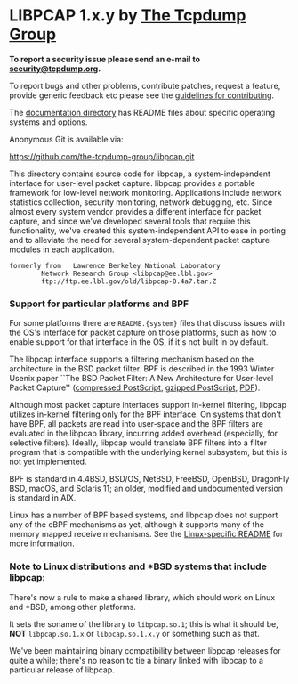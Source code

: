 # LIBPCAP 1.x.y by [The Tcpdump Group](https://www.tcpdump.org)

**To report a security issue please send an e-mail to security@tcpdump.org.**

To report bugs and other problems, contribute patches, request a
feature, provide generic feedback etc please see the
[guidelines for contributing](CONTRIBUTING.md).

The [documentation directory](doc/) has README files about specific
operating systems and options.

Anonymous Git is available via:

  https://github.com/the-tcpdump-group/libpcap.git

This directory contains source code for libpcap, a system-independent
interface for user-level packet capture.  libpcap provides a portable
framework for low-level network monitoring.  Applications include
network statistics collection, security monitoring, network debugging,
etc.  Since almost every system vendor provides a different interface
for packet capture, and since we've developed several tools that
require this functionality, we've created this system-independent API
to ease in porting and to alleviate the need for several
system-dependent packet capture modules in each application.

```text
formerly from	Lawrence Berkeley National Laboratory
		Network Research Group <libpcap@ee.lbl.gov>
		ftp://ftp.ee.lbl.gov/old/libpcap-0.4a7.tar.Z
```

### Support for particular platforms and BPF
For some platforms there are `README.{system}` files that discuss issues
with the OS's interface for packet capture on those platforms, such as
how to enable support for that interface in the OS, if it's not built in
by default.

The libpcap interface supports a filtering mechanism based on the
architecture in the BSD packet filter.  BPF is described in the 1993
Winter Usenix paper ``The BSD Packet Filter: A New Architecture for
User-level Packet Capture''
([compressed PostScript](https://www.tcpdump.org/papers/bpf-usenix93.ps.Z),
[gzipped PostScript](https://www.tcpdump.org/papers/bpf-usenix93.ps.gz),
[PDF](https://www.tcpdump.org/papers/bpf-usenix93.pdf)).

Although most packet capture interfaces support in-kernel filtering,
libpcap utilizes in-kernel filtering only for the BPF interface.
On systems that don't have BPF, all packets are read into user-space
and the BPF filters are evaluated in the libpcap library, incurring
added overhead (especially, for selective filters).  Ideally, libpcap
would translate BPF filters into a filter program that is compatible
with the underlying kernel subsystem, but this is not yet implemented.

BPF is standard in 4.4BSD, BSD/OS, NetBSD, FreeBSD, OpenBSD, DragonFly
BSD, macOS, and Solaris 11; an older, modified and undocumented version
is standard in AIX.

Linux has a number of BPF based systems, and libpcap does not support
any of the eBPF mechanisms as yet, although it supports many of the
memory mapped receive mechanisms.
See the [Linux-specific README](doc/README.linux) for more information.

### Note to Linux distributions and *BSD systems that include libpcap:

There's now a rule to make a shared library, which should work on Linux
and *BSD, among other platforms.

It sets the soname of the library to `libpcap.so.1`; this is what it
should be, **NOT** `libpcap.so.1.x` or `libpcap.so.1.x.y` or something such as
that.

We've been maintaining binary compatibility between libpcap releases for
quite a while; there's no reason to tie a binary linked with libpcap to
a particular release of libpcap.
